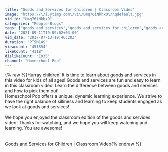```yaml
---
title: "Goods and Services for Children | Classroom Video"
image: "https:\/\/i.ytimg.com\/vi\/Umq76iNkhx0\/hqdefault.jpg"
vid_id: "Umq76iNkhx0"
categories: "People-Blogs"
tags: ["goods and services","goods and services for children","goods and services video"]
date: "2021-09-11T19:09:02+03:00"
vid_date: "2017-07-13T19:46:20Z"
duration: "PT5M14S"
viewcount: "451854"
likeCount: "4118"
dislikeCount: "1035"
channel: "Homeschool Pop"
---
```

{% raw %}Hurray children! It is time to learn about goods and services in this video for kids of all ages! Goods and services are fun and easy to learn in this classroom video! Learn the difference between goods and services and how to pick them out!<br />Homeschool Pop offers a unique, dynamic learning experience. We strive to have the right balance of silliness and learning to keep students engaged as we look at goods and services!<br /><br />We hope you enjoyed the classroom edition of the goods and services video! Thanks for watching, and we hope you will keep watching and learning. You are awesome!<br /><br /><br />Goods and Services for Children | Classroom Video{% endraw %}
